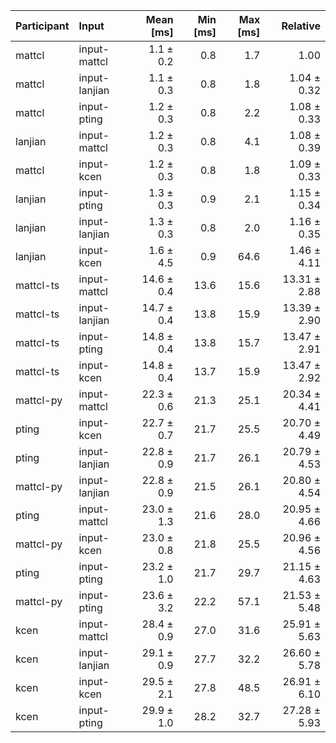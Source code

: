 | Participant | Input | Mean [ms] | Min [ms] | Max [ms] | Relative |
|:---|:---|---:|---:|---:|---:|
| mattcl | input-mattcl | 1.1 ± 0.2 | 0.8 | 1.7 | 1.00 |
| mattcl | input-lanjian | 1.1 ± 0.3 | 0.8 | 1.8 | 1.04 ± 0.32 |
| mattcl | input-pting | 1.2 ± 0.3 | 0.8 | 2.2 | 1.08 ± 0.33 |
| lanjian | input-mattcl | 1.2 ± 0.3 | 0.8 | 4.1 | 1.08 ± 0.39 |
| mattcl | input-kcen | 1.2 ± 0.3 | 0.8 | 1.8 | 1.09 ± 0.33 |
| lanjian | input-pting | 1.3 ± 0.3 | 0.9 | 2.1 | 1.15 ± 0.34 |
| lanjian | input-lanjian | 1.3 ± 0.3 | 0.8 | 2.0 | 1.16 ± 0.35 |
| lanjian | input-kcen | 1.6 ± 4.5 | 0.9 | 64.6 | 1.46 ± 4.11 |
| mattcl-ts | input-mattcl | 14.6 ± 0.4 | 13.6 | 15.6 | 13.31 ± 2.88 |
| mattcl-ts | input-lanjian | 14.7 ± 0.4 | 13.8 | 15.9 | 13.39 ± 2.90 |
| mattcl-ts | input-pting | 14.8 ± 0.4 | 13.8 | 15.7 | 13.47 ± 2.91 |
| mattcl-ts | input-kcen | 14.8 ± 0.4 | 13.7 | 15.9 | 13.47 ± 2.92 |
| mattcl-py | input-mattcl | 22.3 ± 0.6 | 21.3 | 25.1 | 20.34 ± 4.41 |
| pting | input-kcen | 22.7 ± 0.7 | 21.7 | 25.5 | 20.70 ± 4.49 |
| pting | input-lanjian | 22.8 ± 0.9 | 21.7 | 26.1 | 20.79 ± 4.53 |
| mattcl-py | input-lanjian | 22.8 ± 0.9 | 21.5 | 26.1 | 20.80 ± 4.54 |
| pting | input-mattcl | 23.0 ± 1.3 | 21.6 | 28.0 | 20.95 ± 4.66 |
| mattcl-py | input-kcen | 23.0 ± 0.8 | 21.8 | 25.5 | 20.96 ± 4.56 |
| pting | input-pting | 23.2 ± 1.0 | 21.7 | 29.7 | 21.15 ± 4.63 |
| mattcl-py | input-pting | 23.6 ± 3.2 | 22.2 | 57.1 | 21.53 ± 5.48 |
| kcen | input-mattcl | 28.4 ± 0.9 | 27.0 | 31.6 | 25.91 ± 5.63 |
| kcen | input-lanjian | 29.1 ± 0.9 | 27.7 | 32.2 | 26.60 ± 5.78 |
| kcen | input-kcen | 29.5 ± 2.1 | 27.8 | 48.5 | 26.91 ± 6.10 |
| kcen | input-pting | 29.9 ± 1.0 | 28.2 | 32.7 | 27.28 ± 5.93 |
